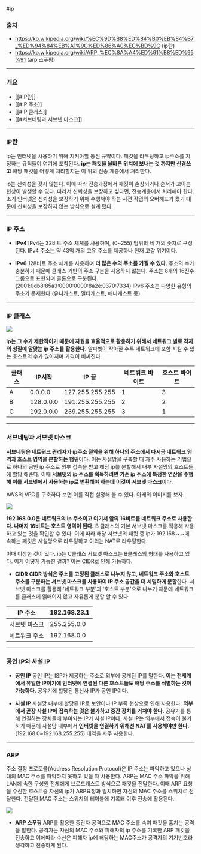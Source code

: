 #ip

### 출처
* https://ko.wikipedia.org/wiki/%EC%9D%B8%ED%84%B0%EB%84%B7_%ED%94%84%EB%A1%9C%ED%86%A0%EC%BD%9C (ip란)
* https://ko.wikipedia.org/wiki/ARP_%EC%8A%A4%ED%91%B8%ED%95%91 (arp 스푸핑)
___
### 개요
* [[#IP란]]
* [[#IP 주소]]
* [[#IP 클래스]]
* [[#서브네팅과 서브넷 마스크]]
___
### IP란

<span class="red red-bg">ip는 인터넷을 사용하기 위해 지켜야할 통신 규약이다. 패킷을 라우팅하고 ip주소를 지정하는 규칙들이 여기에 포함된다. </span> **ip는 패킷을 올바른 위치에 보내는 것 까지만 신경쓰고** 해당 패킷을 어떻게 처리할지는 이 위의 전송 계층에서 처리한다.

<span class="red red-bg">ip는 신뢰성을 갖지 않는다. 이에 따라 전송과정에서 패킷이 손상되거나 순서가 꼬이는 현상이 발생할 수 있다.</span> 따라서 신뢰성을 보장하고 싶다면, 전송계층에서 처리해야 한다. 초기 인터넷은 신뢰성을 보장하기 위해 수행해야 하는 사전 작업의 오버헤드가 컸기 떄문에 신뢰성을 보장하지 않는 방식으로 설계 됐다.
___
### IP 주소

* **IPv4**
	<span class="red red-bg">IPv4는 32비트 주소 체계를 사용하며, (0~255) 범위의 네 개의 숫자로 구성된다.</span> IPv4 주소는 약 43억 개의 고유 주소를 제공하나 현재 고갈 위기이다.

* **IPv6**
	128비트 주소 체계를 사용하며 **더 많은 수의 주소를 가질 수 있다.** 주소의 수가 충분하기 때문에 클래스 기반의 주소 구분을 사용하지 않는다. 주소는 8개의 16진수 그룹으로 표현되며 콜론으로 구분된다. (2001:0db8:85a3:0000:0000:8a2e:0370:7334)
	IPv6 주소는 다양한 유형의 주소가 존재한다.(유니캐스트, 멀티캐스트, 애니캐스트 등)
___
### IP 클래스

![](https://my-study.s3.ap-northeast-2.amazonaws.com/IP%20%EA%B3%84%EC%B8%B5%20%EC%B2%AB%20%EA%B1%B8%EC%9D%8C%20/%20Pasted%20image%2020231110165126.png)

**ip는 그 수가 제한적이기 때문에 자원을 효율적으로 활용하기 위해서 네트워크 별로 각자의 성질에 알맞는 ip 주소를 활용한다.** 알파벳이 작아질 수록 네트워크에 포함 시킬 수 있는 호스트의 수가 많아지며 가격이 비싸진다.

| 클래스 | IP시작    | IP 끝           | 네트워크 바이트 | 호스트 바이트 |
| ------ | --------- | --------------- | --------------- | ------------- |
| A      | 0.0.0.0   | 127.255.255.255 | 1               | 3             |
| B      | 128.0.0.0 | 191.255.255.255 | 2               | 2             |
| C      | 192.0.0.0 | 239.255.255.255 | 3               | 1              |

___
### 서브네팅과 서브넷 마스크

**서브네팅은 네트워크 관리자가 ip주소 절약을 위해 하나의 주소에서 다시금 네트워크 영역과 호스트 영역을 분할하는 행위**이다. 이는 사설망을 구축할 때 자주 사용하는 기법으로 하나의 공인 ip 주소로 외부 접속을 받고 해당 ip를 분할해서 내부 사설망의 호스트들에 할당 해준다. 이때 **서브넷의 ip 주소를 획득하려면 기존 ip 주소에 특정한 연산을 수행해 이를 서브넷에서 사용하는 ip로 변환해야 하는데 이것이 서브넷 마스크**이다.

AWS의 VPC를 구축하다 보면 이를 직접 설정해 볼 수 있다. 아래의 이미지를 보자.

![](https://my-study.s3.ap-northeast-2.amazonaws.com/IP%20%EA%B3%84%EC%B8%B5%20%EC%B2%AB%20%EA%B1%B8%EC%9D%8C%20/%20%EC%8A%A4%ED%81%AC%EB%A6%B0%EC%83%B7%202023-12-22%20%EC%98%A4%ED%9B%84%202.59.53.png)

**192.168.0.0은 네트워크의 ip 주소이고 여기서 앞의 16비트를 네트워크 주소로 사용한다. 나머지 16비트는 호스트 영역이 된다.** B 클래스의 기본 서브넷 마스크를 적용해 사용하고 있는 것을 확인할 수 있다. 이에 따라 해당 서브넷의 패킷 중 ip가 192.168.~.~에 속하는 패킷은 사설망으로 라우팅하고 이외는 NAT로 라우팅한다.

이때 이상한 것이 있다. ip는 C클래스 서브넷 마스크는 B클래스의 형태를 사용하고 있다. 이게 어떻게 가능한 걸까? 이는 CIDR로 인해 가능하다.

* **CIDR**
	**CIDR 방식은 주소를 고정된 클래스로 나누지 않고, 네트워크 주소와 호스트 주소를 구분하는 서브넷 마스크를 사용하여 IP 주소 공간을 더 세밀하게 분할**한다. 서브넷 마스크를 활용해 '네트워크 부분'과 '호스트 부분'으로 나누기 때문에 네트워크를 클래스에 얽매이지 않고 자유롭게 분할 할 수 있다

| IP 주소    | 192.168.23.1  |
| -------------------- | -------------- |
| 서브넷 마스크  | 255.255.0.0 |
| 네트워크 주소  | 192.168.0.0  |
___
### 공인 IP와 사설 IP

* **공인 IP**
	공인 IP는 ISP가 제공하는 주소로 외부에 공개된 IP를 말한다. **이는 전세계에서 유일한 IP이기에 인터넷에 연결된 다른 호스트들도 해당 주소를 식별하는 것이 가능하다.** 공유기에 할당된 통신사 IP가 공인 IP이다. 

* **사설 IP**
	사설망 내부에 할당된 IP로 보안이나 IP 부족 현상으로 인해 사용한다. **외부에서 곧장 사설 IP에 접속하는 것은 불가하고 중간 장치를 거쳐야 한다.** 공유기를 통해 연결하는 장치들에 부여되는 IP가 사설 IP이다. 사설 IP는 외부에서 접속이 불가하기 때문에 사설망 내부에서 **인터넷을 연결하기 위해선 NAT를 사용해야만 한다.** (192.168.0~192.168.255.255) 대역을 자주 사용한다.

___
### ARP

주소 결정 프로토콜(Address Resolution Protocol)은 <span class= "red red-bg">IP 주소는 파악하고 있으나 상대의 MAC 주소를 파악하지 못하고 있을 때 사용한다.</span>  ARP는 MAC 주소 파악을 위해 LAN에 속한 구성원 전체에게 브로드캐스트 방식으로 패킷을 전달한다. 이때 ARP 요청을 수신한 호스트중 자신의 ip가 ARP요청과 일치하면 자신의 MAC 주소를 스위치로 전달한다. 전달된 MAC 주소는 스위치의 테이블에 기록돼  이후 전송에 활용된다.

![](https://my-study.s3.ap-northeast-2.amazonaws.com/IP%20%EA%B3%84%EC%B8%B5%20%EC%B2%AB%20%EA%B1%B8%EC%9D%8C%20/%20Pasted%20image%2020231111012342.png)

* **ARP 스푸핑**
	ARP를 활용한 중간자 공격으로 MAC 주소를 속여 패킷을 훔치는 공격을 말한다. 공격자는 자신의 MAC 주소와 피해자의 ip 주소를 기록한 ARP 패킷을 전송하고 이에따라 수신은 피해자 ip에 해당하는 MAC주소가 공격자의 기기번호라 생각하고 전송하게 된다.